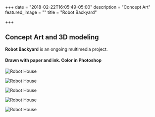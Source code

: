 +++
date = "2018-02-22T16:05:49-05:00"
description = "Concept Art"
featured_image = ""
title = "Robot Backyard"

+++
## Concept Art and 3D modeling ##

**Robot Backyard** is an ongoing multimedia project.  
#### Drawn with paper and ink. Color in Photoshop ####
![Robot House](images/RobotHouse.jpg")

![Robot House](images/blog/RobotHouse01.jpg")

![Robot House](images/blog/RobotHouse02.jpg")

![Robot House](images/blog/RobotHouse03.jpeg")

![Robot House](images/blog/RobotHouse04.jpeg")
